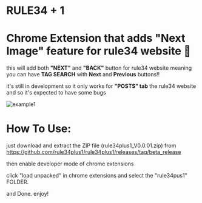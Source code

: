 # RULE34 + 1
# Chrome Extension that adds "Next Image" feature for rule34 website 🤯
this will add both **"NEXT"** and **"BACK"** button for rule34 website meaning you can have **TAG SEARCH** with **Next** and **Previous** buttons!!

it's still in development so it only works for **"POSTS" tab** the rule34 website and so it's expected to have some bugs

![example1](https://github.com/rule34plus1/rule34plus1/assets/143880847/b25f605e-00b2-45aa-a181-bce9e25bcaab)


# How To Use:

just download and extract the ZIP file (rule34plus1_V0.0.01.zip) from https://github.com/rule34plus1/rule34plus1/releases/tag/beta_release

then enable developer mode of chrome extensions

click "load unpacked" in chrome extensions and select the "rule34pus1" FOLDER.

and Done. enjoy!
